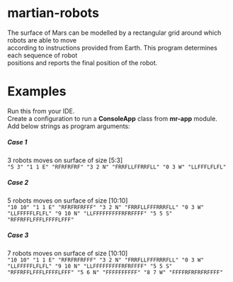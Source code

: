 # martian-robots
The surface of Mars can be modelled by a rectangular grid around which robots are able to move  
according to instructions provided from Earth. This program determines each sequence of robot  
positions and reports the final position of the robot.

# Examples
Run this from your IDE.  
Create a configuration to run a **ConsoleApp** class from **mr-app** module.  
Add below strings as program arguments:

##### Case 1  
3 robots moves on surface of size [5:3]  
```"5 3" "1 1 E" "RFRFRFRF" "3 2 N" "FRRFLLFFRRFLL" "0 3 W" "LLFFFLFLFL"```  

##### Case 2  
5 robots moves on surface of size [10:10]  
```"10 10" "1 1 E" "RFRFRFRFFF" "3 2 N" "FRRFLLFFFRRRFLL" "0 3 W" "LLFFFFFLFLFL" "9 10 N" "LLFFFFFFFFFRFRFFFF" "5 5 S" "RFFRFFLFFFLFFFFLFFF"```  

##### Case 3  
7 robots moves on surface of size [10:10]  
```"10 10" "1 1 E" "RFRFRFRFFF" "3 2 N" "FRRFLLFFFRRRFLL" "0 3 W" "LLFFFFFLFLFL" "9 10 N" "LLFFFFFFFFFRFRFFFF" "5 5 S" "RFFRFFLFFFLFFFFLFFF" "5 6 N" "FFFFFFFFFF" "8 7 W" "FFFFRFRFRFRFFFF"```  
